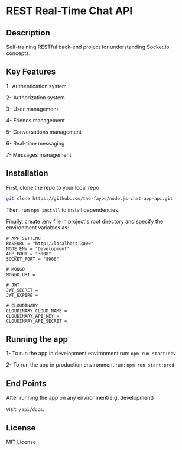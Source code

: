 # REST Real-Time Chat API

## Description

Self-training RESTful back-end project for understanding Socket.io concepts.

## Key Features

  1- Authentication system

  2- Authorization system

  3- User management

  4- Friends management

  5- Conversations management

  6- Real-time messaging

  7- Messages management

## Installation

First, clone the repo to your local repo

```bash
git clone https://github.com/the-fayed/node.js-chat-app-api.git
```

Then, run ``` npm install ``` to install dependencies.

Finally, create .env file in project's root directory and specify the environment variables as:

```env
# APP_SETTING
BASEURL = "http://localhost:3000"
NODE_ENV = "Development"
APP_PORT = "3000"
SOCKET_PORT = "8900"

# MONGO
MONGO_URI =

# JWT
JWT_SECRET =
JWT_EXPIRE =

# CLOUDINARY
CLOUDINARY_CLOUD_NAME =
CLOUDINARY_API_KEY =
CLOUDINARY_API_SECRET =
```

## Running the app

  1- To run the app in development environment run:
  ``` npm run start:dev ```

  2- To run the app in production environment run:
  ``` npm run start:prod ```

## End Points

After running the app on any environment(e.g. development)

visit: `/api/docs`.

## License

MIT License
